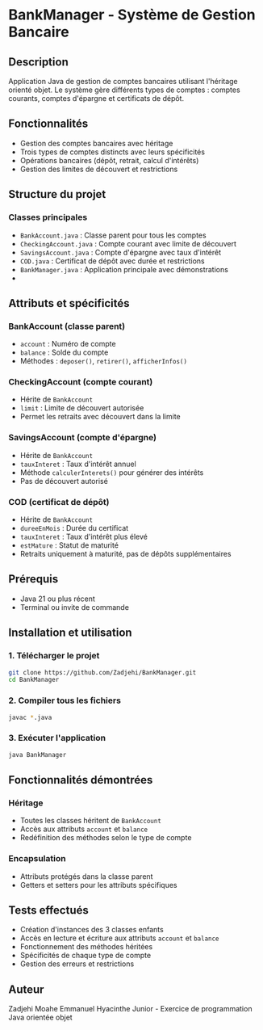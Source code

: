 # BankManager - Système de Gestion Bancaire

## Description
Application Java de gestion de comptes bancaires utilisant l'héritage orienté objet. Le système gère différents types de comptes : comptes courants, comptes d'épargne et certificats de dépôt.

## Fonctionnalités
- Gestion des comptes bancaires avec héritage
- Trois types de comptes distincts avec leurs spécificités
- Opérations bancaires (dépôt, retrait, calcul d'intérêts)
- Gestion des limites de découvert et restrictions

## Structure du projet

### Classes principales
- `BankAccount.java` : Classe parent pour tous les comptes
- `CheckingAccount.java` : Compte courant avec limite de découvert
- `SavingsAccount.java` : Compte d'épargne avec taux d'intérêt
- `COD.java` : Certificat de dépôt avec durée et restrictions
- `BankManager.java` : Application principale avec démonstrations
- 
## Attributs et spécificités

### BankAccount (classe parent)
- `account` : Numéro de compte
- `balance` : Solde du compte
- Méthodes : `deposer()`, `retirer()`, `afficherInfos()`

### CheckingAccount (compte courant)
- Hérite de `BankAccount`
- `limit` : Limite de découvert autorisée
- Permet les retraits avec découvert dans la limite

### SavingsAccount (compte d'épargne)
- Hérite de `BankAccount`
- `tauxInteret` : Taux d'intérêt annuel
- Méthode `calculerInterets()` pour générer des intérêts
- Pas de découvert autorisé

### COD (certificat de dépôt)
- Hérite de `BankAccount`
- `dureeEnMois` : Durée du certificat
- `tauxInteret` : Taux d'intérêt plus élevé
- `estMature` : Statut de maturité
- Retraits uniquement à maturité, pas de dépôts supplémentaires

## Prérequis
- Java 21 ou plus récent
- Terminal ou invite de commande

## Installation et utilisation

### 1. Télécharger le projet
```bash
git clone https://github.com/Zadjehi/BankManager.git
cd BankManager
```

### 2. Compiler tous les fichiers
```bash
javac *.java
```

### 3. Exécuter l'application
```bash
java BankManager
```


## Fonctionnalités démontrées

### Héritage
- Toutes les classes héritent de `BankAccount`
- Accès aux attributs `account` et `balance`
- Redéfinition des méthodes selon le type de compte

### Encapsulation
- Attributs protégés dans la classe parent
- Getters et setters pour les attributs spécifiques

## Tests effectués
- Création d'instances des 3 classes enfants
- Accès en lecture et écriture aux attributs `account` et `balance`
- Fonctionnement des méthodes héritées
- Spécificités de chaque type de compte
- Gestion des erreurs et restrictions



## Auteur
Zadjehi Moahe Emmanuel Hyacinthe Junior - Exercice de programmation Java orientée objet
